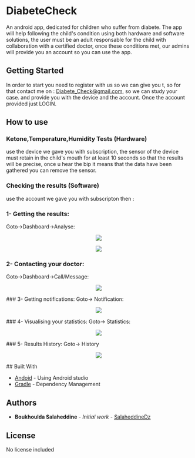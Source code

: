 # DiabeteCheck

An android app, dedicated for children who suffer from diabete.
The app will help following the child's condition using both hardware and software solutions, the user must be an adult responsable for the child with collaboration with a certified doctor, once these conditions met, our admins will provide you an account so you can use the app.

## Getting Started

In order to start you need to register with us so we can give you t, so for that contact me on : Diabete_Check@gmail.com, so we can study your case.
and provide you with the device and the account.
Once the account provided just LOGIN.

## How to use

### Ketone,Temperature,Humidity Tests (Hardware)

use the device we gave you with subscription, the sensor of the device must retain in the child's mouth for at least 10 seconds so that the results will be precise, once u hear the bip it means that the data have been gathered you can remove the sensor.

### Checking the results (Software)
use the account we gave you with subscripton then :

### 1- Getting the results:
Goto->Dashboard->Analyse:

<p align="center" display="inline" >
  <img  src="images/drawer.PNG">
</p>
<p align="center" display="inline">
  <img  src="images/analyse.PNG">
</p>

### 2- Contacting your doctor:
Goto->Dashboard->Call/Message:

<p align="center">
  <img  src="images/call.PNG">
</p>
### 3- Getting notifications:
Goto-> Notification:

<p align="center" >
  <img  src="images/notifcation.PNG">
</p>
### 4- Visualising your statistics:
Goto-> Statistics:

<p align="center">
  <img  src="images/chart.PNG">
</p>
### 5- Results History:
Goto-> History

<p align="center">
  <img  src="images/history.PNG">
</p>
## Built With

* [Andoid](https://developer.android.com/studio/) - Using Android studio
* [Gradle](https://gradle.org/) - Dependency Management

## Authors

* **Boukhoulda Salaheddine** - *Initial work* - [SalaheddineDz](https://github.com/SalaheddineDz)

## License

No license included
